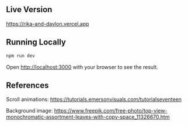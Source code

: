 ## Live Version

https://rika-and-daylon.vercel.app

## Running Locally

```bash
npm run dev
```

Open [http://localhost:3000](http://localhost:3000) with your browser to see the result.

## References

Scroll animations: https://tutorials.emersonvisuals.com/tutorialseventeen

Background image: https://www.freepik.com/free-photo/top-view-monochromatic-assortment-leaves-with-copy-space_11326670.htm

